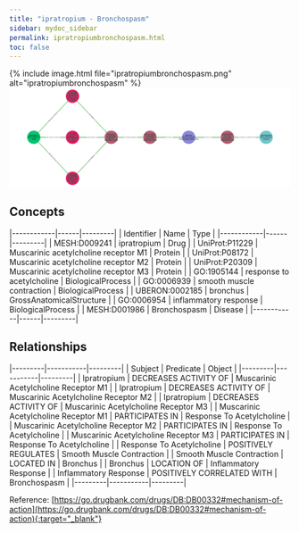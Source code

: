 ```yaml
---
title: "ipratropium - Bronchospasm"
sidebar: mydoc_sidebar
permalink: ipratropiumbronchospasm.html
toc: false 
---
```


{% include image.html file="ipratropiumbronchospasm.png" alt="ipratropiumbronchospasm" %}![Path Visualization](/images/ipratropiumbronchospasm.png)

## Concepts

|------------|------|---------|
| Identifier | Name | Type    |
|------------|------|---------|
| MESH:D009241 | ipratropium | Drug |
| UniProt:P11229 | Muscarinic acetylcholine receptor M1 | Protein |
| UniProt:P08172 | Muscarinic acetylcholine receptor M2 | Protein |
| UniProt:P20309 | Muscarinic acetylcholine receptor M3 | Protein |
| GO:1905144 | response to acetylcholine | BiologicalProcess |
| GO:0006939 | smooth muscle contraction | BiologicalProcess |
| UBERON:0002185 | bronchus | GrossAnatomicalStructure |
| GO:0006954 | inflammatory response | BiologicalProcess |
| MESH:D001986 | Bronchospasm | Disease |
|------------|------|---------|

## Relationships

|---------|-----------|---------|
| Subject | Predicate | Object  |
|---------|-----------|---------|
| Ipratropium | DECREASES ACTIVITY OF | Muscarinic Acetylcholine Receptor M1 |
| Ipratropium | DECREASES ACTIVITY OF | Muscarinic Acetylcholine Receptor M2 |
| Ipratropium | DECREASES ACTIVITY OF | Muscarinic Acetylcholine Receptor M3 |
| Muscarinic Acetylcholine Receptor M1 | PARTICIPATES IN | Response To Acetylcholine |
| Muscarinic Acetylcholine Receptor M2 | PARTICIPATES IN | Response To Acetylcholine |
| Muscarinic Acetylcholine Receptor M3 | PARTICIPATES IN | Response To Acetylcholine |
| Response To Acetylcholine | POSITIVELY REGULATES | Smooth Muscle Contraction |
| Smooth Muscle Contraction | LOCATED IN | Bronchus |
| Bronchus | LOCATION OF | Inflammatory Response |
| Inflammatory Response | POSITIVELY CORRELATED WITH | Bronchospasm |
|---------|-----------|---------|

Reference: [https://go.drugbank.com/drugs/DB:DB00332#mechanism-of-action](https://go.drugbank.com/drugs/DB:DB00332#mechanism-of-action){:target="_blank"}